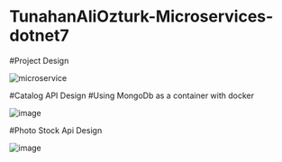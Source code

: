 # TunahanAliOzturk-Microservices-dotnet7

#Project Design

![microservice](https://user-images.githubusercontent.com/72943708/230175918-a7d57d58-04fc-484a-8c03-e8e8d71198c5.png)

#Catalog API Design
#Using MongoDb as a container with docker

![image](https://user-images.githubusercontent.com/72943708/230176560-9acf58fd-f15e-45db-ad5e-8f4e140c7ecc.png)


#Photo Stock Api Design

![image](https://user-images.githubusercontent.com/72943708/230237712-63600bd4-f9bc-4982-a806-2926dc15073f.png)

